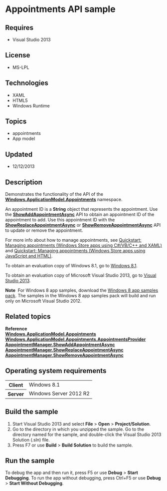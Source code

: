 # Appointments API sample
## Requires
- Visual Studio 2013
## License
- MS-LPL
## Technologies
- XAML
- HTML5
- Windows Runtime
## Topics
- appointments
- App model
## Updated
- 12/12/2013
## Description

<div id="mainSection">
<p>Demonstrates the functionality of the API of the <a href="http://msdn.microsoft.com/library/windows/apps/dn263359">
<b>Windows.ApplicationModel.Appointments</b></a> namespace. </p>
<p>An appointment ID is a <b>String</b> object that represents the appointment. Use the
<a href="http://msdn.microsoft.com/library/windows/apps/dn297256"><b>ShowAddAppointmentAsync</b></a> API to obtain an appointment ID of the appointment to add. Use this appointment ID with the
<a href="http://msdn.microsoft.com/library/windows/apps/dn297283"><b>ShowReplaceAppointmentAsync</b></a> or
<a href="http://msdn.microsoft.com/library/windows/apps/dn297269"><b>ShowRemoveAppointmentAsync</b></a> API to update or remove the appointment.
</p>
<p>For more info about how to manage appointments, see <a href="http://msdn.microsoft.com/library/windows/apps/dn495339">
Quickstart: Managing appointments (Windows Store apps using C#/VB/C&#43;&#43; and XAML)</a> and
<a href="http://msdn.microsoft.com/library/windows/apps/dn495338">Quickstart: Managing appointments (Windows Store apps using JavaScript and HTML)</a>.</p>
<p>To obtain an evaluation copy of Windows&nbsp;8.1, go to <a href="http://go.microsoft.com/fwlink/p/?linkid=301696">
Windows&nbsp;8.1</a>. </p>
<p>To obtain an evaluation copy of Microsoft Visual Studio&nbsp;2013, go to <a href="http://go.microsoft.com/fwlink/p/?linkid=301697">
Visual Studio&nbsp;2013</a>. </p>
<p></p>
<p class="note"><b>Note</b>&nbsp;&nbsp;For Windows&nbsp;8 app samples, download the <a href="http://go.microsoft.com/fwlink/p/?LinkId=301698">
Windows&nbsp;8 app samples pack</a>. The samples in the Windows&nbsp;8 app samples pack will build and run only on Microsoft Visual Studio&nbsp;2012.</p>
<p></p>
<h2><a id="related_topics"></a>Related topics</h2>
<dl><dt><b>Reference</b> </dt><dt><a href="http://msdn.microsoft.com/library/windows/apps/dn263359"><b>Windows.ApplicationModel.Appointments</b></a>
</dt><dt><a href="http://msdn.microsoft.com/library/windows/apps/dn297284"><b>Windows.ApplicationModel.Appointments.AppointmentsProvider</b></a>
</dt><dt><a href="http://msdn.microsoft.com/library/windows/apps/dn297256"><b>AppointmentManager.ShowAddAppointmentAsync</b></a>
</dt><dt><a href="http://msdn.microsoft.com/library/windows/apps/dn297283"><b>AppointmentManager.ShowReplaceAppointmentAsync</b></a>
</dt><dt><a href="http://msdn.microsoft.com/library/windows/apps/dn297269"><b>AppointmentManager.ShowRemoveAppointmentAsync</b></a>
</dt></dl>
<h2>Operating system requirements</h2>
<table>
<tbody>
<tr>
<th>Client</th>
<td><dt>Windows&nbsp;8.1 </dt></td>
</tr>
<tr>
<th>Server</th>
<td><dt>Windows Server&nbsp;2012&nbsp;R2 </dt></td>
</tr>
</tbody>
</table>
<h2>Build the sample</h2>
<p></p>
<ol>
<li>Start Visual Studio&nbsp;2013 and select <b>File</b> &gt; <b>Open</b> &gt; <b>Project/Solution</b>.
</li><li>Go to the directory in which you unzipped the sample. Go to the directory named for the sample, and double-click the Visual Studio&nbsp;2013 Solution (.sln) file.
</li><li>Press F7 or use <b>Build</b> &gt; <b>Build Solution</b> to build the sample. </li></ol>
<p></p>
<h2>Run the sample</h2>
<p>To debug the app and then run it, press F5 or use <b>Debug</b> &gt; <b>Start Debugging</b>. To run the app without debugging, press Ctrl&#43;F5 or use
<b>Debug</b> &gt; <b>Start Without Debugging</b>. </p>
</div>
